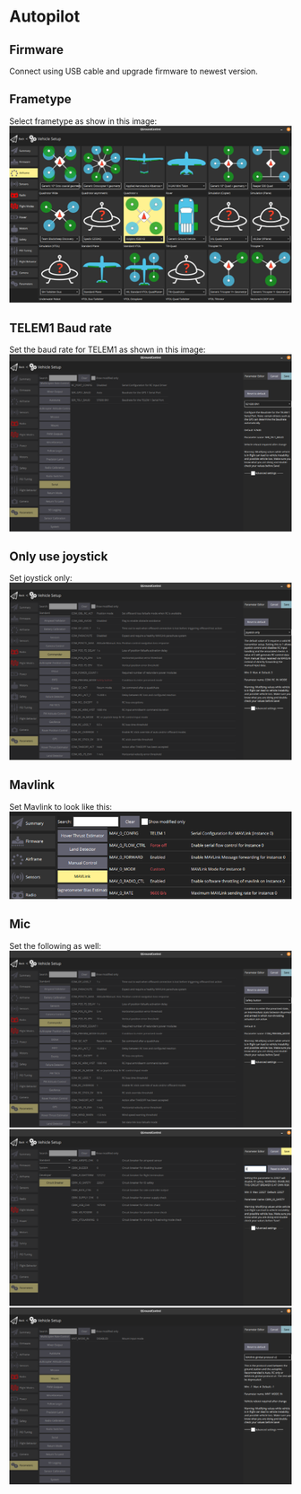 # Autopilot

## Firmware
Connect using USB cable and upgrade firmware to newest version.

## Frametype
Select frametype as show in this image:
![](media/frame_type_selection.png)

## TELEM1 Baud rate
Set the baud rate for TELEM1 as shown in this image:
![](media/telem1_baud_rate.png)

## Only use joystick
Set joystick only:
![](media/comamnder_joystick_only.png)


## Mavlink
Set Mavlink to look like this:
![](media/mavlink_config.png)


## Mic
Set the following as well:
![](media/commander_prearm.png)
![](media/enable_aux_before_arm.png)
![](media/gimbal_enable.png)

